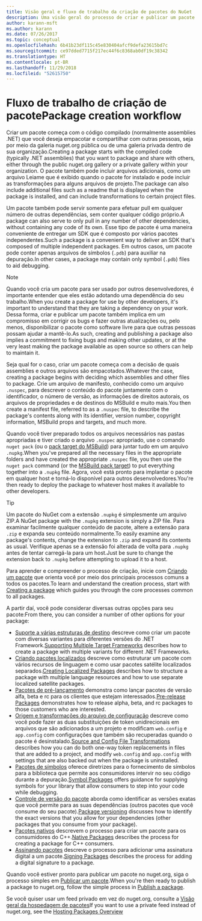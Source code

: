 ```yaml
---
title: Visão geral e fluxo de trabalho da criação de pacotes do NuGet
description: Uma visão geral do processo de criar e publicar um pacote do NuGet, com links para outras partes específicas do processo.
author: karann-msft
ms.author: karann
ms.date: 07/26/2017
ms.topic: conceptual
ms.openlocfilehash: 6b41b23df115c45e830404afcf9defa23615bd7c
ms.sourcegitcommit: ce97dded7715f217ec44f6c8368ab0df19c38342
ms.translationtype: HT
ms.contentlocale: pt-BR
ms.lasthandoff: 11/29/2018
ms.locfileid: "52615750"
---
```

# <a name="package-creation-workflow"></a><span data-ttu-id="af257-103">Fluxo de trabalho de criação de pacote</span><span class="sxs-lookup"><span data-stu-id="af257-103">Package creation workflow</span></span>

<span data-ttu-id="af257-104">Criar um pacote começa com o código compilado (normalmente assemblies .NET) que você deseja empacotar e compartilhar com outras pessoas, seja por meio da galeria nuget.org pública ou de uma galeria privada dentro de sua organização.</span><span class="sxs-lookup"><span data-stu-id="af257-104">Creating a package starts with the compiled code (typically .NET assemblies) that you want to package and share with others, either through the public nuget.org gallery or a private gallery within your organization.</span></span> <span data-ttu-id="af257-105">O pacote também pode incluir arquivos adicionais, como um arquivo Leiame que é exibido quando o pacote for instalado e pode incluir as transformações para alguns arquivos de projeto.</span><span class="sxs-lookup"><span data-stu-id="af257-105">The package can also include additional files such as a readme that is displayed when the package is installed, and can include transformations to certain project files.</span></span>

<span data-ttu-id="af257-106">Um pacote também pode servir somente para efetuar pull em qualquer número de outras dependências, sem conter qualquer código próprio.</span><span class="sxs-lookup"><span data-stu-id="af257-106">A package can also serve to only pull in any number of other dependencies, without containing any code of its own.</span></span> <span data-ttu-id="af257-107">Esse tipo de pacote é uma maneira conveniente de entregar um SDK que é composto por vários pacotes independentes.</span><span class="sxs-lookup"><span data-stu-id="af257-107">Such a package is a convenient way to deliver an SDK that's composed of multiple independent packages.</span></span> <span data-ttu-id="af257-108">Em outros casos, um pacote pode conter apenas arquivos de símbolos (`.pdb`) para auxiliar na depuração.</span><span class="sxs-lookup"><span data-stu-id="af257-108">In other cases, a package may contain only symbol (`.pdb`) files to aid debugging.</span></span>

> [!Note]
> <span data-ttu-id="af257-109">Quando você cria um pacote para ser usado por outros desenvolvedores, é importante entender que eles estão adotando uma dependência do seu trabalho.</span><span class="sxs-lookup"><span data-stu-id="af257-109">When you create a package for use by other developers, it's important to understand that they are taking a dependency on your work.</span></span> <span data-ttu-id="af257-110">Dessa forma, criar e publicar um pacote também implica em um compromisso em corrigir os bugs e fazer outras atualizações ou, pelo menos, disponibilizar o pacote como software livre para que outras pessoas possam ajudar a mantê-lo.</span><span class="sxs-lookup"><span data-stu-id="af257-110">As such, creating and publishing a package also implies a commitment to fixing bugs and making other updates, or at the very least making the package available as open source so others can help to maintain it.</span></span>

<span data-ttu-id="af257-111">Seja qual for o caso, criar um pacote começa com a decisão de quais assemblies e outros arquivos são empacotados.</span><span class="sxs-lookup"><span data-stu-id="af257-111">Whatever the case, creating a package begins with deciding which assemblies and other files to package.</span></span> <span data-ttu-id="af257-112">Crie um arquivo de manifesto, conhecido como um arquivo `.nuspec`, para descrever o conteúdo do pacote juntamente com o identificador, o número de versão, as informações de direitos autorais, os arquivos de propriedades e de destinos do MSBuild e muito mais.</span><span class="sxs-lookup"><span data-stu-id="af257-112">You then create a manifest file, referred to as a `.nuspec` file, to describe the package's contents along with its identifier, version number, copyright information, MSBuild props and targets, and much more.</span></span>

<span data-ttu-id="af257-113">Quando você tiver preparado todos os arquivos necessários nas pastas apropriadas e tiver criado o arquivo `.nuspec` apropriado, use o comando `nuget pack` (ou o [pack target do MSBuild](../reference/msbuild-targets.md)) para juntar tudo em um arquivo `.nupkg`.</span><span class="sxs-lookup"><span data-stu-id="af257-113">When you've prepared all the necessary files in the appropriate folders and have created the appropriate `.nuspec` file, you then use the `nuget pack` command (or the [MSBuild pack target](../reference/msbuild-targets.md)) to put everything together into a `.nupkg` file.</span></span> <span data-ttu-id="af257-114">Agora, você está pronto para implantar o pacote em qualquer host e torná-lo disponível para outros desenvolvedores.</span><span class="sxs-lookup"><span data-stu-id="af257-114">You're then ready to deploy the package to whatever host makes it available to other developers.</span></span>

> [!Tip]
> <span data-ttu-id="af257-115">Um pacote do NuGet com a extensão `.nupkg` é simplesmente um arquivo ZIP.</span><span class="sxs-lookup"><span data-stu-id="af257-115">A NuGet package with the `.nupkg` extension is simply a ZIP file.</span></span> <span data-ttu-id="af257-116">Para examinar facilmente qualquer conteúdo de pacote, altere a extensão para `.zip` e expanda seu conteúdo normalmente.</span><span class="sxs-lookup"><span data-stu-id="af257-116">To easily examine any package's contents, change the extension to `.zip` and expand its contents as usual.</span></span> <span data-ttu-id="af257-117">Verifique apenas se a extensão foi alterada de volta para `.nupkg` antes de tentar carregá-la para um host.</span><span class="sxs-lookup"><span data-stu-id="af257-117">Just be sure to change the extension back to `.nupkg` before attempting to upload it to a host.</span></span>

<span data-ttu-id="af257-118">Para aprender e compreender o processo de criação, inicie com [Criando um pacote](../create-packages/creating-a-package.md) que orienta você por meio dos principais processos comuns a todos os pacotes.</span><span class="sxs-lookup"><span data-stu-id="af257-118">To learn and understand the creation process, start with [Creating a package](../create-packages/creating-a-package.md) which guides you through the core processes common to all packages.</span></span>

<span data-ttu-id="af257-119">A partir daí, você pode considerar diversas outras opções para seu pacote:</span><span class="sxs-lookup"><span data-stu-id="af257-119">From there, you can consider a number of other options for your package:</span></span>

- <span data-ttu-id="af257-120">[Suporte a várias estruturas de destino](../create-packages/supporting-multiple-target-frameworks.md) descreve como criar um pacote com diversas variantes para diferentes versões do .NET Framework.</span><span class="sxs-lookup"><span data-stu-id="af257-120">[Supporting Multiple Target Frameworks](../create-packages/supporting-multiple-target-frameworks.md) describes how to create a package with multiple variants for different .NET Frameworks.</span></span>
- <span data-ttu-id="af257-121">[Criando pacotes localizados](../create-packages/creating-localized-packages.md) descreve como estruturar um pacote com vários recursos de linguagem e como usar pacotes satélite localizados separados.</span><span class="sxs-lookup"><span data-stu-id="af257-121">[Creating Localized Packages](../create-packages/creating-localized-packages.md) describes how to structure a package with multiple language resources and how to use separate localized satellite packages.</span></span>
- <span data-ttu-id="af257-122">[Pacotes de pré-lançamento](../create-packages/prerelease-packages.md) demonstra como lançar pacotes de versão alfa, beta e rc para os clientes que estejam interessados.</span><span class="sxs-lookup"><span data-stu-id="af257-122">[Pre-release Packages](../create-packages/prerelease-packages.md) demonstrates how to release alpha, beta, and rc packages to those customers who are interested.</span></span>
- <span data-ttu-id="af257-123">[Origem e transformações do arquivo de configuração](../create-packages/source-and-config-file-transformations.md) descreve como você pode fazer as duas substituições de token unidirecionais em arquivos que são adicionados a um projeto e modificam `web.config` e `app.config` com configurações que também são recuperadas quando o pacote é desinstalado.</span><span class="sxs-lookup"><span data-stu-id="af257-123">[Source and Config File Transformations](../create-packages/source-and-config-file-transformations.md) describes how you can do both one-way token replacements in files that are added to a project, and modify `web.config` and `app.config` with settings that are also backed out when the package is uninstalled.</span></span>
- <span data-ttu-id="af257-124">[Pacotes de símbolos](../create-packages/symbol-packages-snupkg.md) oferece diretrizes para o fornecimento de símbolos para a biblioteca que permite aos consumidores intervir no seu código durante a depuração.</span><span class="sxs-lookup"><span data-stu-id="af257-124">[Symbol Packages](../create-packages/symbol-packages-snupkg.md) offers guidance for supplying symbols for your library that allow consumers to step into your code while debugging.</span></span>
- <span data-ttu-id="af257-125">[Controle de versão do pacote](../reference/package-versioning.md) aborda como identificar as versões exatas que você permite para as suas dependências (outros pacotes que você consume do seu pacote).</span><span class="sxs-lookup"><span data-stu-id="af257-125">[Package versioning](../reference/package-versioning.md) discusses how to identify the exact versions that you allow for your dependencies (other packages that you consume from your package).</span></span>
- <span data-ttu-id="af257-126">[Pacotes nativos](../create-packages/native-packages.md) descrevem o processo para criar um pacote para os consumidores do C++.</span><span class="sxs-lookup"><span data-stu-id="af257-126">[Native Packages](../create-packages/native-packages.md) describes the process for creating a package for C++ consumers.</span></span>
- <span data-ttu-id="af257-127">[Assinando pacotes](../create-packages/sign-a-package.md) descreve o processo para adicionar uma assinatura digital a um pacote.</span><span class="sxs-lookup"><span data-stu-id="af257-127">[Signing Packages](../create-packages/sign-a-package.md) describes the process for adding a digital signature to a package.</span></span>

<span data-ttu-id="af257-128">Quando você estiver pronto para publicar um pacote no nuget.org, siga o processo simples em [Publicar um pacote](../create-packages/publish-a-package.md).</span><span class="sxs-lookup"><span data-stu-id="af257-128">When you're then ready to publish a package to nuget.org, follow the simple process in [Publish a package](../create-packages/publish-a-package.md).</span></span>

<span data-ttu-id="af257-129">Se você quiser usar um feed privado em vez do nuget.org, consulte a [Visão geral da hospedagem de pacotes](../hosting-packages/overview.md)</span><span class="sxs-lookup"><span data-stu-id="af257-129">If you want to use a private feed instead of nuget.org, see the [Hosting Packages Overview](../hosting-packages/overview.md)</span></span>
